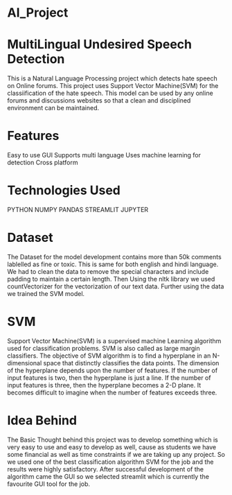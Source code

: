 # AI_Project
# MultiLingual Undesired Speech Detection
This is a Natural Language Processing project which detects hate speech on Online forums. This project uses Support Vector Machine(SVM) for the classiification of the hate speech.
This model can be used by any online forums and discussions websites so that a clean and disciplined environment can be maintained.

# Features
Easy to use GUI
Supports multi language
Uses machine learning for detection
Cross platform

# Technologies Used
PYTHON
NUMPY
PANDAS
STREAMLIT
JUPYTER

# Dataset
The Dataset for the model development contains more than 50k comments lablelled as fine or toxic. This is same for both english and hindi language. We had to clean the data to remove the special characters and include padding to maintain a certain length. Then Using the nltk library we used countVectorizer for the vectorization of our text data. Further using the data we trained the SVM model.

# SVM
Support Vector Machine(SVM) is a supervised machine Learning algorithm used for classification problems. SVM is also called as large margin classifiers. The objective of SVM algorithm is to find a hyperplane in an N-dimensional space that distinctly classifies the data points. The dimension of the hyperplane depends upon the number of features. If the number of input features is two, then the hyperplane is just a line. If the number of input features is three, then the hyperplane becomes a 2-D plane. It becomes difficult to imagine when the number of features exceeds three.

# Idea Behind
The Basic Thought behind this project was to develop something which is very easy to use and easy to develop as well, cause as students we have some financial as well as time constraints if we are taking up any project. So we used one of the best classification algorithm SVM for the job and the results were highly satisfactory. After successful development of the algorithm came the GUI so we selected streamlit which is currently the favourite GUI tool for the job. 
